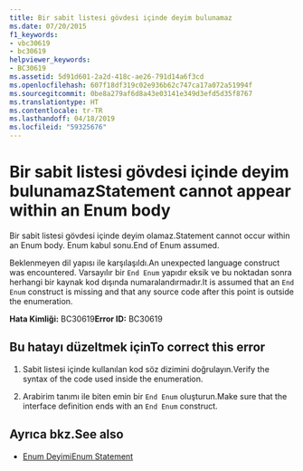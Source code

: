 ```yaml
---
title: Bir sabit listesi gövdesi içinde deyim bulunamaz
ms.date: 07/20/2015
f1_keywords:
- vbc30619
- bc30619
helpviewer_keywords:
- BC30619
ms.assetid: 5d91d601-2a2d-418c-ae26-791d14a6f3cd
ms.openlocfilehash: 607f18df319c02e936b62c747ca17a072a51994f
ms.sourcegitcommit: 0be8a279af6d8a43e03141e349d3efd5d35f8767
ms.translationtype: HT
ms.contentlocale: tr-TR
ms.lasthandoff: 04/18/2019
ms.locfileid: "59325676"
---
```

# <a name="statement-cannot-appear-within-an-enum-body"></a><span data-ttu-id="2b93e-102">Bir sabit listesi gövdesi içinde deyim bulunamaz</span><span class="sxs-lookup"><span data-stu-id="2b93e-102">Statement cannot appear within an Enum body</span></span>
<span data-ttu-id="2b93e-103">Bir sabit listesi gövdesi içinde deyim olamaz.</span><span class="sxs-lookup"><span data-stu-id="2b93e-103">Statement cannot occur within an Enum body.</span></span> <span data-ttu-id="2b93e-104">Enum kabul sonu.</span><span class="sxs-lookup"><span data-stu-id="2b93e-104">End of Enum assumed.</span></span>  
  
 <span data-ttu-id="2b93e-105">Beklenmeyen dil yapısı ile karşılaşıldı.</span><span class="sxs-lookup"><span data-stu-id="2b93e-105">An unexpected language construct was encountered.</span></span> <span data-ttu-id="2b93e-106">Varsayılır bir `End Enum` yapıdır eksik ve bu noktadan sonra herhangi bir kaynak kod dışında numaralandırmadır.</span><span class="sxs-lookup"><span data-stu-id="2b93e-106">It is assumed that an `End Enum` construct is missing and that any source code after this point is outside the enumeration.</span></span>  
  
 <span data-ttu-id="2b93e-107">**Hata Kimliği:** BC30619</span><span class="sxs-lookup"><span data-stu-id="2b93e-107">**Error ID:** BC30619</span></span>  
  
## <a name="to-correct-this-error"></a><span data-ttu-id="2b93e-108">Bu hatayı düzeltmek için</span><span class="sxs-lookup"><span data-stu-id="2b93e-108">To correct this error</span></span>  
  
1. <span data-ttu-id="2b93e-109">Sabit listesi içinde kullanılan kod söz dizimini doğrulayın.</span><span class="sxs-lookup"><span data-stu-id="2b93e-109">Verify the syntax of the code used inside the enumeration.</span></span>  
  
2. <span data-ttu-id="2b93e-110">Arabirim tanımı ile biten emin bir `End Enum` oluşturun.</span><span class="sxs-lookup"><span data-stu-id="2b93e-110">Make sure that the interface definition ends with an `End Enum` construct.</span></span>  
  
## <a name="see-also"></a><span data-ttu-id="2b93e-111">Ayrıca bkz.</span><span class="sxs-lookup"><span data-stu-id="2b93e-111">See also</span></span>

- [<span data-ttu-id="2b93e-112">Enum Deyimi</span><span class="sxs-lookup"><span data-stu-id="2b93e-112">Enum Statement</span></span>](../../visual-basic/language-reference/statements/enum-statement.md)
